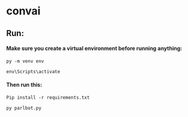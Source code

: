 # convai

## Run:

#### Make sure you create a virtual environment before running anything:
```
py -m venv env
```
```
env\Scripts\activate
```
#### Then run this: 
```
Pip install -r requirements.txt
```
```
py parlbot.py
```

